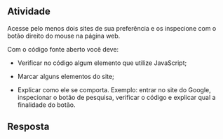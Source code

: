 ## Atividade

Acesse pelo menos dois sites de sua preferência e os inspecione com o botão direito do mouse na página web.

Com o código fonte aberto você deve:

- Verificar no código algum elemento que utilize JavaScript;

- Marcar alguns elementos do site;

- Explicar como ele se comporta. Exemplo: entrar no site do Google, inspecionar o botão de pesquisa, verificar o código e explicar qual a
finalidade do botão.

## Resposta
